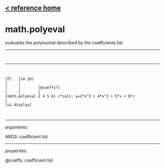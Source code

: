 [< reference home](ceammc_lib.html)
---

# math.polyeval


evaluates the polynomial described by the coefficients list

---

<br>


---


```


[F]   [14 28(
|     |
|     |        [@coeffs?(
|     |        |
[math.polyeval 2 4 5 6] /*calc: y=2*x^3 + 4*x^2 + 5*x + 6*/
|
[ui.display]

            
```

---
arguments:

ARGS: coefficient list<br>

---
properties:

@coeffs: coefficient list<br>

